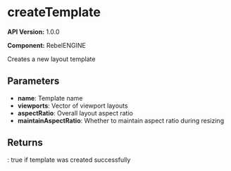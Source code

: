 # createTemplate

**API Version:** 1.0.0

**Component:** RebelENGINE

Creates a new layout template

## Parameters

- **name**: Template name
- **viewports**: Vector of viewport layouts
- **aspectRatio**: Overall layout aspect ratio
- **maintainAspectRatio**: Whether to maintain aspect ratio during resizing

## Returns

: true if template was created successfully

